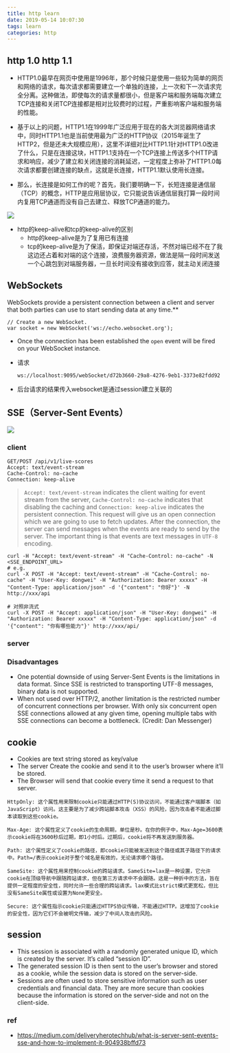 ```yaml
---
title: http learn
date: 2019-05-14 10:07:30
tags: learn
categories: http
---
```


## http 1.0 http 1.1

- HTTP1.0最早在网页中使用是1996年，那个时候只是使用一些较为简单的网页和网络的请求，每次请求都需要建立一个单独的连接，上一次和下一次请求完全分离。这种做法，即使每次的请求量都很小，但是客户端和服务端每次建立TCP连接和关闭TCP连接都是相对比较费时的过程，严重影响客户端和服务端的性能。

- 基于以上的问题，HTTP1.1在1999年广泛应用于现在的各大浏览器网络请求中，同时HTTP1.1也是当前使用最为广泛的HTTP协议（2015年诞生了HTTP2，但是还未大规模应用），这里不详细对比HTTP1.1针对HTTP1.0改进了什么，只是在连接这块，HTTP1.1支持在一个TCP连接上传送多个HTTP请求和响应，减少了建立和关闭连接的消耗延迟，一定程度上弥补了HTTP1.0每次请求都要创建连接的缺点，这就是长连接，HTTP1.1默认使用长连接。

- 那么，长连接是如何工作的呢？首先，我们要明确一下，长短连接是通信层（TCP）的概念，HTTP是应用层协议，它只能说告诉通信层我打算一段时间内复用TCP通道而没有自己去建立、释放TCP通道的能力。

![](https://mmbiz.qpic.cn/mmbiz_png/eZzl4LXykQwdKAeT5rjMFfDXeITCDnbwnNXWrFDaIIhBibAk4N83H5dKXAkMNleqewC53Y8WQ6cOhRjA7k4SuMw/640?wx_fmt=png&tp=webp&wxfrom=5&wx_lazy=1&wx_co=1)

- http的keep-alive和tcp的keep-alive的区别
  - http的keep-alive是为了复用已有连接
  - tcp的keep-alive是为了保活，即保证对端还存活，不然对端已经不在了我这边还占着和对端的这个连接，浪费服务器资源，做法是隔一段时间发送一个心跳包到对端服务器，一旦长时间没有接收到应答，就主动关闭连接

## WebSockets 

WebSockets provide a persistent connection between a client and server that both parties can use to start sending data at any time.**

```
// Create a new WebSocket.
var socket = new WebSocket('ws://echo.websocket.org');
```

- Once the connection has been established the `open` event will be fired on your WebSocket instance.

- 请求

  `ws://localhost:9095/webSocket/d72b3660-29a8-4276-9eb1-3373e82fdd92`

- 后台请求的结果传入websocket是通过session建立关联的

## SSE（Server-Sent Events）

![](/images/http/overview-sse.webp)

### client

```shell
GET/POST /api/v1/live-scores 
Accept: text/event-stream
Cache-Control: no-cache
Connection: keep-alive
```

> `Accept: text/event-stream` indicates the client waiting for event stream from the server, `Cache-Control: no-cache` indicates that disabling the caching and `Connection: keep-alive` indicates the persistent connection. This request will give us an open connection which we are going to use to fetch updates. After the connection, the server can send messages when the events are ready to send by the server. The important thing is that events are text messages in `UTF-8` encoding.

```shell
curl -H "Accept: text/event-stream" -H "Cache-Control: no-cache" -N <SSE_ENDPOINT_URL>
# e.g.
curl -X POST -H "Accept: text/event-stream" -H "Cache-Control: no-cache" -H "User-Key: dongwei" -H "Authorization: Bearer xxxxx" -H "Content-Type: application/json" -d '{"content": "你好"}' -N http://xxx/api

# 对照非流式
curl -X POST -H "Accept: application/json" -H "User-Key: dongwei" -H "Authorization: Bearer xxxxx" -H "Content-Type: application/json" -d '{"content": "你有哪些能力"}' http://xxx/api/
```



### server

### Disadvantages

- One potential downside of using Server-Sent Events is the limitations in data format. Since SSE is restricted to transporting UTF-8 messages, binary data is not supported.
- When not used over HTTP/2, another limitation is the restricted number of concurrent connections per browser. With only six concurrent open SSE connections allowed at any given time, opening multiple tabs with SSE connections can become a bottleneck. (Credit: Dan Messenger)

## cookie

- Cookies are text string stored as key/value
- The server Create the cookie and send it to the user’s browser where it’ll be stored.
- The Browser will send that cookie every time it send a request to that server.

```
HttpOnly: 这个属性用来限制cookie只能通过HTTP(S)协议访问，不能通过客户端脚本（如JavaScript）访问。这主要是为了减少跨站脚本攻击（XSS）的风险，因为攻击者不能通过脚本读取到这些cookie。

Max-Age: 这个属性定义了cookie的生命周期，单位是秒。在你的例子中，Max-Age=3600表示cookie将在3600秒后过期，即1小时后。过期后，cookie将不再发送到服务器。

Path: 这个属性定义了cookie的路径，即cookie只能被发送到这个路径或其子路径下的请求中。Path=/表示cookie对于整个域名是有效的，无论请求哪个路径。

SameSite: 这个属性用来控制cookie的跨站请求。SameSite=lax是一种设置，它允许cookie在顶级导航中跟随跨站请求，但在第三方请求中不会跟随。这是一种折中的方法，旨在提供一定程度的安全性，同时允许一些合理的跨站请求。lax模式比strict模式更宽松，但比没有SameSite属性或设置为None更安全。

Secure: 这个属性指示cookie只能通过HTTPS协议传输，不能通过HTTP。这增加了cookie的安全性，因为它们不会被明文传输，减少了中间人攻击的风险。
```



## session

- This session is associated with a randomly generated unique ID, which is created by the server. It’s called “session ID”.
- The generated session ID is then sent to the user’s browser and stored as a cookie, while the session data is stored on the server-side.
- Sessions are often used to store sensitive information such as user credentials and financial data. They are more secure than cookies because the information is stored on the server-side and not on the client-side.

### ref

- https://medium.com/deliveryherotechhub/what-is-server-sent-events-sse-and-how-to-implement-it-904938bffd73